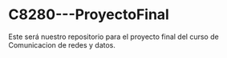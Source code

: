 # C8280---ProyectoFinal
Este será nuestro repositorio para el proyecto final del curso de Comunicacion de redes y datos.  
